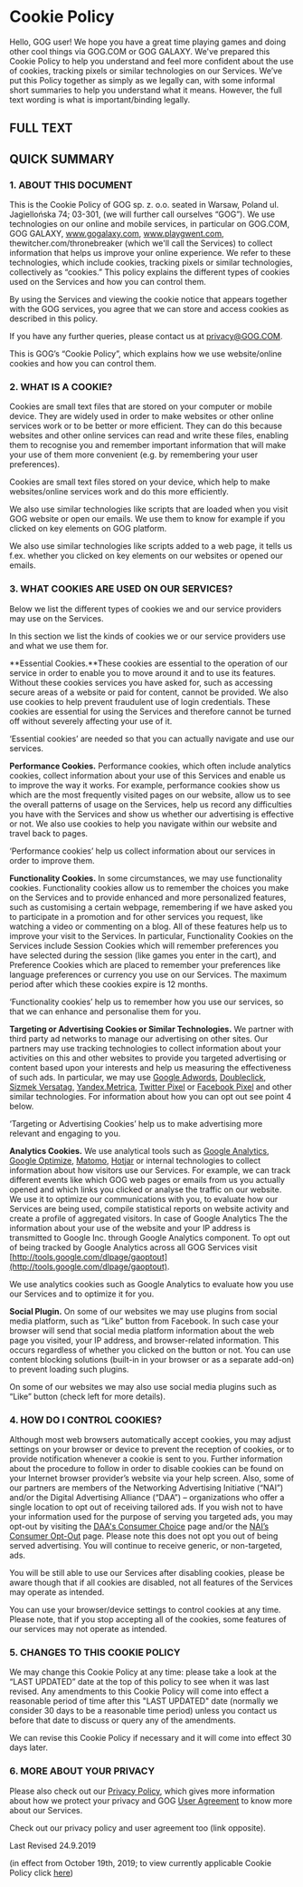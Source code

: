 Cookie Policy
=============

Hello, GOG user! We hope you have a great time playing games and doing other cool things via GOG.COM or GOG GALAXY. We've prepared this Cookie Policy to help you understand and feel more confident about the use of cookies, tracking pixels or similar technologies on our Services. We’ve put this Policy together as simply as we legally can, with some informal short summaries to help you understand what it means. However, the full text wording is what is important/binding legally.

FULL TEXT
---------

QUICK SUMMARY
-------------

### 1\. ABOUT THIS DOCUMENT

This is the Cookie Policy of GOG sp. z. o.o. seated in Warsaw, Poland ul. Jagiellońska 74; 03-301, (we will further call ourselves “GOG”). We use technologies on our online and mobile services, in particular on GOG.COM, GOG GALAXY, www.gogalaxy.com, www.playgwent.com, thewitcher.com/thronebreaker (which we'll call the Services) to collect information that helps us improve your online experience. We refer to these technologies, which include cookies, tracking pixels or similar technologies, collectively as “cookies.” This policy explains the different types of cookies used on the Services and how you can control them.

By using the Services and viewing the cookie notice that appears together with the GOG services, you agree that we can store and access cookies as described in this policy.

If you have any further queries, please contact us at [privacy@GOG.COM](mailto:privacy@GOG.COM).

This is GOG’s “Cookie Policy”, which explains how we use website/online cookies and how you can control them.

### 2\. WHAT IS A COOKIE?

Cookies are small text files that are stored on your computer or mobile device. They are widely used in order to make websites or other online services work or to be better or more efficient. They can do this because websites and other online services can read and write these files, enabling them to recognise you and remember important information that will make your use of them more convenient (e.g. by remembering your user preferences).

Cookies are small text files stored on your device, which help to make websites/online services work and do this more efficiently.

We also use similar technologies like scripts that are loaded when you visit GOG website or open our emails. We use them to know for example if you clicked on key elements on GOG platform.

We also use similar technologies like scripts added to a web page, it tells us f.ex. whether you clicked on key elements on our websites or opened our emails.  
  

### 3\. WHAT COOKIES ARE USED ON OUR SERVICES?

Below we list the different types of cookies we and our service providers may use on the Services.

In this section we list the kinds of cookies we or our service providers use and what we use them for.

**Essential Cookies.**These cookies are essential to the operation of our service in order to enable you to move around it and to use its features. Without these cookies services you have asked for, such as accessing secure areas of a website or paid for content, cannot be provided. We also use cookies to help prevent fraudulent use of login credentials. These cookies are essential for using the Services and therefore cannot be turned off without severely affecting your use of it.

‘Essential cookies’ are needed so that you can actually navigate and use our services.

**Performance Cookies.** Performance cookies, which often include analytics cookies, collect information about your use of this Services and enable us to improve the way it works. For example, performance cookies show us which are the most frequently visited pages on our website, allow us to see the overall patterns of usage on the Services, help us record any difficulties you have with the Services and show us whether our advertising is effective or not. We also use cookies to help you navigate within our website and travel back to pages.

‘Performance cookies’ help us collect information about our services in order to improve them.

**Functionality Cookies.** In some circumstances, we may use functionality cookies. Functionality cookies allow us to remember the choices you make on the Services and to provide enhanced and more personalized features, such as customising a certain webpage, remembering if we have asked you to participate in a promotion and for other services you request, like watching a video or commenting on a blog. All of these features help us to improve your visit to the Services. In particular, Functionality Cookies on the Services include Session Cookies which will remember preferences you have selected during the session (like games you enter in the cart), and Preference Cookies which are placed to remember your preferences like language preferences or currency you use on our Services. The maximum period after which these cookies expire is 12 months.

‘Functionality cookies’ help us to remember how you use our services, so that we can enhance and personalise them for you.

**Targeting or Advertising Cookies or Similar Technologies.** We partner with third party ad networks to manage our advertising on other sites. Our partners may use tracking technologies to collect information about your activities on this and other websites to provide you targeted advertising or content based upon your interests and help us measuring the effectiveness of such ads. In particular, we may use [Google Adwords](https://policies.google.com/technologies/ads), [Doubleclick](https://policies.google.com/technologies/ads), [Sizmek Versatag](https://www.sizmek.com/privacy-policy/), [Yandex.Metrica](https://metrica.yandex.com/about/info/privacy-policy), [Twitter Pixel](https://help.twitter.com/en/rules-and-policies/twitter-cookies) or [Facebook Pixel](https://www.facebook.com/help/568137493302217) and other similar technologies. For information about how you can opt out see point 4 below.

‘Targeting or Advertising Cookies’ help us to make advertising more relevant and engaging to you.

**Analytics Cookies.** We use analytical tools such as [Google Analytics](https://www.google.com/analytics/), [Google Optimize](https://www.google.com/analytics/), [Matomo](https://matomo.org/privacy-policy/), [Hotjar](https://www.hotjar.com/legal/compliance/opt-out) or internal technologies to collect information about how visitors use our Services. For example, we can track different events like which GOG web pages or emails from us you actually opened and which links you clicked or analyse the traffic on our website. We use it to optimize our communications with you, to evaluate how our Services are being used, compile statistical reports on website activity and create a profile of aggregated visitors. In case of Google Analytics The the information about your use of the website and your IP address is transmitted to Google Inc. through Google Analytics component. To opt out of being tracked by Google Analytics across all GOG Services visit [http://tools.google.com/dlpage/gaoptout](http://tools.google.com/dlpage/gaoptout).

We use analytics cookies such as Google Analytics to evaluate how you use our Services and to optimize it for you.

**Social Plugin.** On some of our websites we may use plugins from social media platform, such as “Like” button from Facebook. In such case your browser will send that social media platform information about the web page you visited, your IP address, and browser-related information. This occurs regardless of whether you clicked on the button or not. You can use content blocking solutions (built-in in your browser or as a separate add-on) to prevent loading such plugins.

On some of our websites we may also use social media plugins such as “Like” button (check left for more details).

### 4\. HOW DO I CONTROL COOKIES?

Although most web browsers automatically accept cookies, you may adjust settings on your browser or device to prevent the reception of cookies, or to provide notification whenever a cookie is sent to you. Further information about the procedure to follow in order to disable cookies can be found on your Internet browser provider’s website via your help screen. Also, some of our partners are members of the Networking Advertising Initiative (“NAI”) and/or the Digital Advertising Alliance (“DAA”) – organizations who offer a single location to opt out of receiving tailored ads. If you wish not to have your information used for the purpose of serving you targeted ads, you may opt-out by visiting the [DAA's Consumer Choice](http://optout.aboutads.info/) page and/or the [NAI’s Consumer Opt-Out](http://optout.networkadvertising.org/?c=1) page. Please note this does not opt you out of being served advertising. You will continue to receive generic, or non-targeted, ads.

You will be still able to use our Services after disabling cookies, please be aware though that if all cookies are disabled, not all features of the Services may operate as intended.

You can use your browser/device settings to control cookies at any time. Please note, that if you stop accepting all of the cookies, some features of our services may not operate as intended.

### 5\. CHANGES TO THIS COOKIE POLICY

We may change this Cookie Policy at any time: please take a look at the “LAST UPDATED” date at the top of this policy to see when it was last revised. Any amendments to this Cookie Policy will come into effect a reasonable period of time after this "LAST UPDATED" date (normally we consider 30 days to be a reasonable time period) unless you contact us before that date to discuss or query any of the amendments.

We can revise this Cookie Policy if necessary and it will come into effect 30 days later.

### 6\. MORE ABOUT YOUR PRIVACY

Please also check out our [Privacy Policy](http://www.gog.com/support/policies/gog_privacy_policy), which gives more information about how we protect your privacy and GOG [User Agreement](https://support.gog.com/hc/en-us/articles/212632089-GOG-User-Agreement?product=gog) to know more about our Services.

Check out our privacy policy and user agreement too (link opposite).

Last Revised 24.9.2019

(in effect from October 19th, 2019; to view currently applicable Cookie Policy click [here](https://support.gog.com/hc/articles/360010039773))